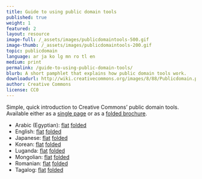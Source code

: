 ```yaml
---
title: Guide to using public domain tools
published: true
weight: 1
featured: 2
layout: resource
image-full: /_assets/images/publicdomaintools-500.gif
image-thumb: /_assets/images/publicdomaintools-200.gif
topic: publicdomain
language: ar ja ko lg mn ro tl en
medium: print
permalink: /guide-to-using-public-domain-tools/
blurb: A short pamphlet that explains how public domain tools work.
downloadurl: http://wiki.creativecommons.org/images/8/88/Publicdomain.pdf
author: Creative Commons
license: CC0
---
```


<p>
  Simple, quick introduction to Creative Commons&#8217; public domain tools.
  Available either as a
  <a href="//wiki.creativecommons.org/images/8/88/Publicdomain.pdf"
    >single page</a
  >
  or as a
  <a href="//wiki.creativecommons.org/images/4/4d/Publicdomain-printer.pdf"
    >folded brochure</a
  >.
</p>

<ul>
  <li>
    Arabic (Egyptian):
    <a href="/_assets/downloads/ccguides/publicdomain-ar-flat.pdf">flat</a>
    <a href="/_assets/downloads/ccguides/publicdomain-ar-folded.pdf">folded</a>
  </li>
  <li>
    English:
    <a href="//wiki.creativecommons.org/images/8/88/Publicdomain.pdf">flat</a>
    <a href="//wiki.creativecommons.org/images/4/4d/Publicdomain-printer.pdf"
      >folded</a
    >
  </li>
  <li>
    Japanese: <a href="/_assets/downloads/ccguides/publicdomain-ja-flat.pdf">flat</a>
    <a href="/_assets/downloads/ccguides/publicdomain-ja-folded.pdf">folded</a>
  </li>
  <li>
    Korean: <a href="/_assets/downloads/ccguides/publicdomain-ko-flat.pdf">flat</a>
    <a href="/_assets/downloads/ccguides/publicdomain-ko-folded.pdf">folded</a>
  </li>
  <li>
    Luganda: <a href="/_assets/downloads/ccguides/publicdomain-lg-flat.pdf">flat</a>
    <a href="/_assets/downloads/ccguides/publicdomain-lg-folded.pdf">folded</a>
  </li>
  <li>
    Mongolian: <a href="/_assets/downloads/ccguides/publicdomain-mn-flat.pdf">flat</a>
    <a href="/_assets/downloads/ccguides/publicdomain-mn-folded.pdf">folded</a>
  </li>
  <li>
    Romanian: <a href="/_assets/downloads/ccguides/publicdomain-ro-flat.pdf">flat</a>
    <a href="/_assets/downloads/ccguides/publicdomain-ro-folded.pdf">folded</a>
  </li>
  <li>
    Tagalog: <a href="/_assets/downloads/ccguides/publicdomain-tl-flat.pdf">flat</a>
    <a href="/_assets/downloads/ccguides/publicdomain-tl-folded.pdf">folded</a>
  </li>
</ul>
